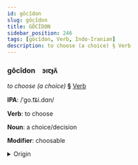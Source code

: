 ```yaml
---
id: gôcîdon
slug: gôcîdon
title: GÔCÎDON
sidebar_position: 246
tags: [gôcîdon, Verb, Indo-Iranian]
description: to choose (a choice) § Verb
---
```


### gôcîdon&emsp;<span kind="abugida">ꜿıꞇɟʌ̃</span>

*to choose (a choice)* **§** [Verb](../../tags/Verb)

**IPA**: /ˈgo.t͡ɕi.dɑn/

**Verb**: to choose

**Noun**: a choice/decision

**Modifier**: choosable

<details>
    <summary>Origin</summary>
    Persian گزیدن gozidan [ɡ̥o.ziː.d̪ǽn]<br/>
    <em>Indo-Iranian Language Family</em>
</details>